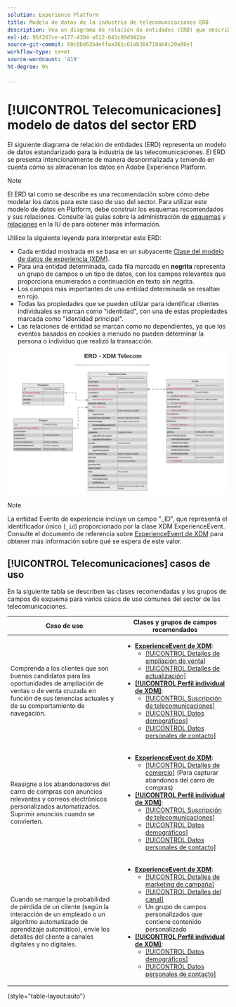 ```yaml
---
solution: Experience Platform
title: Modelo de datos de la industria de telecomunicaciones ERD
description: Vea un diagrama de relación de entidades (ERD) que describe un modelo de datos estandarizado para la industria de telecomunicaciones, compatible con el Modelo de datos de experiencia (XDM) para su uso en Adobe Experience Platform.
exl-id: 96f267ce-a177-4384-a512-841c89d942ba
source-git-commit: 60c0bd62b4effaa161c61ab304718ab8c20a06e1
workflow-type: tm+mt
source-wordcount: '419'
ht-degree: 0%

---
```


# [!UICONTROL Telecomunicaciones] modelo de datos del sector ERD

El siguiente diagrama de relación de entidades (ERD) representa un modelo de datos estandarizado para la industria de las telecomunicaciones. El ERD se presenta intencionalmente de manera desnormalizada y teniendo en cuenta cómo se almacenan los datos en Adobe Experience Platform.

>[!NOTE]
>
>El ERD tal como se describe es una recomendación sobre cómo debe modelar los datos para este caso de uso del sector. Para utilizar este modelo de datos en Platform, debe construir los esquemas recomendados y sus relaciones. Consulte las guías sobre la administración de [esquemas](../../ui/resources/schemas.md) y [relaciones](../../tutorials/relationship-ui.md) en la IU de para obtener más información.

Utilice la siguiente leyenda para interpretar este ERD:

* Cada entidad mostrada en se basa en un subyacente [Clase del modelo de datos de experiencia (XDM)](../composition.md#class).
* Para una entidad determinada, cada fila marcada en **negrita** representa un grupo de campos o un tipo de datos, con los campos relevantes que proporciona enumerados a continuación en texto sin negrita.
* Los campos más importantes de una entidad determinada se resaltan en rojo.
* Todas las propiedades que se pueden utilizar para identificar clientes individuales se marcan como &quot;identidad&quot;, con una de estas propiedades marcada como &quot;identidad principal&quot;.
* Las relaciones de entidad se marcan como no dependientes, ya que los eventos basados en cookies a menudo no pueden determinar la persona o individuo que realizó la transacción.


![](../../images/industries/telecom.png)

>[!NOTE]
>
>La entidad Evento de experiencia incluye un campo &quot;_ID&quot;, que representa el identificador único (`_id`) proporcionado por la clase XDM ExperienceEvent. Consulte el documento de referencia sobre [ExperienceEvent de XDM](../../classes/experienceevent.md) para obtener más información sobre qué se espera de este valor.

## [!UICONTROL Telecomunicaciones] casos de uso

En la siguiente tabla se describen las clases recomendadas y los grupos de campos de esquema para varios casos de uso comunes del sector de las telecomunicaciones.

| Caso de uso | Clases y grupos de campos recomendados |
| --- | --- |
| Comprenda a los clientes que son buenos candidatos para las oportunidades de ampliación de ventas o de venta cruzada en función de sus tenencias actuales y de su comportamiento de navegación. | <ul><li>**[ExperienceEvent de XDM](../../classes/experienceevent.md)**:<ul><li>[[!UICONTROL Detalles de ampliación de venta]](../../field-groups/event/upsell-details.md)</li><li>[[!UICONTROL Detalles de actualización]](../../field-groups/event/upgrade-details.md)</li></ul></li><li>**[[!UICONTROL Perfil individual de XDM]](../../classes/individual-profile.md)**:<ul><li>[[!UICONTROL Suscripción de telecomunicaciones]](../../field-groups/profile/telecom-subscription.md)</li><li>[[!UICONTROL Datos demográficos]](../../field-groups/profile/demographic-details.md)</li><li>[[!UICONTROL Datos personales de contacto]](../../field-groups/profile/personal-contact-details.md)</li></ul></li></ul> |
| Reasigne a los abandonadores del carro de compras con anuncios relevantes y correos electrónicos personalizados automatizados. Suprimir anuncios cuando se convierten. | <ul><li>**[ExperienceEvent de XDM](../../classes/experienceevent.md)**:<ul><li>[[!UICONTROL Detalles de comercio]](../../field-groups/event/upsell-details.md) (Para capturar abandonos del carro de compras)</li></ul></li><li>**[[!UICONTROL Perfil individual de XDM]](../../classes/individual-profile.md)**:<ul><li>[[!UICONTROL Suscripción de telecomunicaciones]](../../field-groups/profile/telecom-subscription.md)</li><li>[[!UICONTROL Datos demográficos]](../../field-groups/profile/demographic-details.md)</li><li>[[!UICONTROL Datos personales de contacto]](../../field-groups/profile/personal-contact-details.md)</li></ul></li></ul> |
| Cuando se marque la probabilidad de pérdida de un cliente (según la interacción de un empleado o un algoritmo automatizado de aprendizaje automático), envíe los detalles del cliente a canales digitales y no digitales. | <ul><li>**[ExperienceEvent de XDM](../../classes/experienceevent.md)**:<ul><li>[[!UICONTROL Detalles de marketing de campaña]](../../field-groups/event/campaign-marketing-details.md)</li><li>[[!UICONTROL Detalles del canal]](../../field-groups/event/channel-details.md)</li><li>Un grupo de campos personalizados que contiene contenido personalizado</li></ul></li><li>**[[!UICONTROL Perfil individual de XDM]](../../classes/individual-profile.md)**:<ul><li>[[!UICONTROL Datos demográficos]](../../field-groups/profile/demographic-details.md)</li><li>[[!UICONTROL Datos personales de contacto]](../../field-groups/profile/personal-contact-details.md)</li></ul></li></ul> |

{style="table-layout:auto"}
